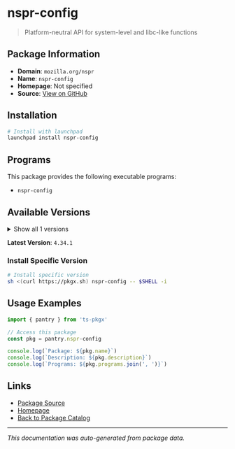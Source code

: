 # nspr-config

> Platform-neutral API for system-level and libc-like functions

## Package Information

- **Domain**: `mozilla.org/nspr`
- **Name**: `nspr-config`
- **Homepage**: Not specified
- **Source**: [View on GitHub](https://github.com/pkgxdev/pantry/tree/main/projects/mozilla.org/nspr/package.yml)

## Installation

```bash
# Install with launchpad
launchpad install nspr-config
```

## Programs

This package provides the following executable programs:

- `nspr-config`

## Available Versions

<details>
<summary>Show all 1 versions</summary>

- `4.34.1`

</details>

**Latest Version**: `4.34.1`

### Install Specific Version

```bash
# Install specific version
sh <(curl https://pkgx.sh) nspr-config -- $SHELL -i
```

## Usage Examples

```typescript
import { pantry } from 'ts-pkgx'

// Access this package
const pkg = pantry.nspr-config

console.log(`Package: ${pkg.name}`)
console.log(`Description: ${pkg.description}`)
console.log(`Programs: ${pkg.programs.join(', ')}`)
```

## Links

- [Package Source](https://github.com/pkgxdev/pantry/tree/main/projects/mozilla.org/nspr/package.yml)
- [Homepage](#)
- [Back to Package Catalog](../package-catalog.md)

---

*This documentation was auto-generated from package data.*
